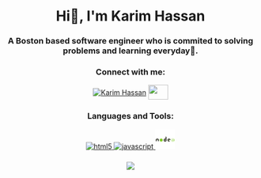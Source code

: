 

<!--
**CodingwithKarim/CodingwithKarim** is a ✨ _special_ ✨ repository because its `README.md` (this file) appears on your GitHub profile.

Here are some ideas to get you started:

- 🔭 I’m currently working on ...
- 🌱 I’m currently learning ...
- 👯 I’m looking to collaborate on ...
- 🤔 I’m looking for help with ...
- 💬 Ask me about ...
- 📫 How to reach me: ...
- 😄 Pronouns: ...
- ⚡ Fun fact: ...
-->
<!-- <img height="180em" src="https://github-readme-stats.vercel.app/api?username=CodingwithKarim&show_icons=true&hide_border=true&&count_private=true&include_all_commits=true" /> -->
<h1 align="center">Hi🤝, I'm Karim Hassan</h>
<h3 align="center">A Boston based software engineer who is commited to solving problems and learning everyday🙏.
</h3>

<h3 align="center">Connect with me:</h3>
<p align="center">
<a href="https://twitter.com/CodingKarim" target="blank"><img align="center" src=https://cdn.jsdelivr.net/npm/simple-icons@v3/icons/twitter.svg alt="Karim Hassan" height="30" width="40" /></a>
<a href="https://www.linkedin.com/in/karim-hassan-9741bb21a//" target="blank"><img align="center" src=https://cdn.jsdelivr.net/npm/simple-icons@3.0.1/icons/linkedin.svg alt="" height="30" width="40" /></a>
</p>

<h3 align="center">Languages and Tools:</h3>
<p align="center"> <a href="https://www.w3.org/html/" target="_blank"> <img src="https://icons-for-free.com/iconfiles/png/512/html+html5+icon-1320186681398289636.png" alt="html5" width="40" height="40"/> </a> <a href="https://developer.mozilla.org/en-US/docs/Web/JavaScript" target="_blank"> <img src="https://www.freepnglogos.com/uploads/javascript-png/javascript-logo-transparent-logo-javascript-images-3.png" alt="javascript" width="60" height="40"/> </a> <a href="https://nodejs.org" target="_blank"> <img src="https://raw.githubusercontent.com/devicons/devicon/master/icons/nodejs/nodejs-original-wordmark.svg" alt="nodejs" width="40" height="40"/> </a> </p>

<h3 align="center"></h3>
<p align="center"><img src="https://media.giphy.com/media/EimNpKJpihLY4/giphy.gif?cid=790b7611b1dbbe4d5296ec79b452a662993c22bb8164ffc7&rid=giphy.gif&ct=g"></p>
